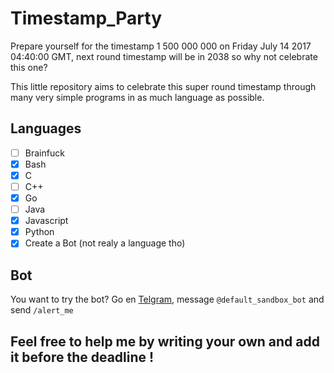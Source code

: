 # Timestamp_Party
Prepare yourself for the timestamp 1 500 000 000 on Friday July 14 2017 04:40:00 GMT, next round timestamp will be in 2038 so why not celebrate this one?

This little repository aims to celebrate this super round timestamp through many very simple programs in as much language as possible.

## Languages
- [ ] Brainfuck
- [x] Bash
- [x] C
- [ ] C++
- [x] Go
- [ ] Java
- [x] Javascript
- [x] Python
- [x] Create a Bot (not realy a language tho)

## Bot 
You want to try the bot?
Go en [Telgram](https://telegram.org/), message `@default_sandbox_bot` and send `/alert_me`

## Feel free to help me by writing your own and add it before the deadline !
